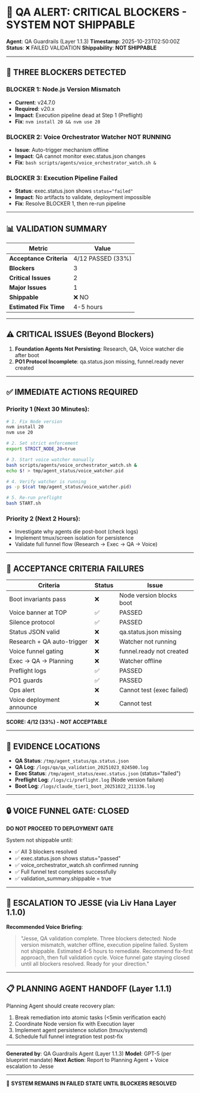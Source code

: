 # 🚨 QA ALERT: CRITICAL BLOCKERS - SYSTEM NOT SHIPPABLE

**Agent**: QA Guardrails (Layer 1.1.3)
**Timestamp**: 2025-10-23T02:50:00Z
**Status**: ❌ FAILED VALIDATION
**Shippability**: **NOT SHIPPABLE**

---

## 🔴 THREE BLOCKERS DETECTED

### BLOCKER 1: Node.js Version Mismatch
- **Current**: v24.7.0
- **Required**: v20.x
- **Impact**: Execution pipeline dead at Step 1 (Preflight)
- **Fix**: `nvm install 20 && nvm use 20`

### BLOCKER 2: Voice Orchestrator Watcher NOT RUNNING
- **Issue**: Auto-trigger mechanism offline
- **Impact**: QA cannot monitor exec.status.json changes
- **Fix**: `bash scripts/agents/voice_orchestrator_watch.sh &`

### BLOCKER 3: Execution Pipeline Failed
- **Status**: exec.status.json shows `status="failed"`
- **Impact**: No artifacts to validate, deployment impossible
- **Fix**: Resolve BLOCKER 1, then re-run pipeline

---

## 📊 VALIDATION SUMMARY

| Metric | Value |
|--------|-------|
| **Acceptance Criteria** | 4/12 PASSED (33%) |
| **Blockers** | 3 |
| **Critical Issues** | 2 |
| **Major Issues** | 1 |
| **Shippable** | ❌ NO |
| **Estimated Fix Time** | 4-5 hours |

---

## ⚠️ CRITICAL ISSUES (Beyond Blockers)

1. **Foundation Agents Not Persisting**: Research, QA, Voice watcher die after boot
2. **PO1 Protocol Incomplete**: qa.status.json missing, funnel.ready never created

---

## ✅ IMMEDIATE ACTIONS REQUIRED

### Priority 1 (Next 30 Minutes):
```bash
# 1. Fix Node version
nvm install 20
nvm use 20

# 2. Set strict enforcement
export STRICT_NODE_20=true

# 3. Start voice watcher manually
bash scripts/agents/voice_orchestrator_watch.sh &
echo $! > tmp/agent_status/voice_watcher.pid

# 4. Verify watcher is running
ps -p $(cat tmp/agent_status/voice_watcher.pid)

# 5. Re-run preflight
bash START.sh
```

### Priority 2 (Next 2 Hours):
- Investigate why agents die post-boot (check logs)
- Implement tmux/screen isolation for persistence
- Validate full funnel flow (Research → Exec → QA → Voice)

---

## 🎯 ACCEPTANCE CRITERIA FAILURES

| Criteria | Status | Issue |
|----------|--------|-------|
| Boot invariants pass | ❌ | Node version blocks boot |
| Voice banner at TOP | ✅ | PASSED |
| Silence protocol | ✅ | PASSED |
| Status JSON valid | ❌ | qa.status.json missing |
| Research + QA auto-trigger | ❌ | Watcher not running |
| Voice funnel gating | ❌ | funnel.ready not created |
| Exec → QA → Planning | ❌ | Watcher offline |
| Preflight logs | ✅ | PASSED |
| PO1 guards | ✅ | PASSED |
| Ops alert | ❌ | Cannot test (exec failed) |
| Voice deployment announce | ❌ | Cannot test |

**SCORE: 4/12 (33%) - NOT ACCEPTABLE**

---

## 📂 EVIDENCE LOCATIONS

- **QA Status**: `/tmp/agent_status/qa.status.json`
- **QA Log**: `/logs/qa/qa_validation_20251023_024500.log`
- **Exec Status**: `/tmp/agent_status/exec.status.json` (status="failed")
- **Preflight Log**: `/logs/ci/preflight.log` (Node version failure)
- **Boot Log**: `/logs/claude_tier1_boot_20251022_211336.log`

---

## 🔒 VOICE FUNNEL GATE: CLOSED

**DO NOT PROCEED TO DEPLOYMENT GATE**

System not shippable until:
- ✅ All 3 blockers resolved
- ✅ exec.status.json shows status="passed"
- ✅ voice_orchestrator_watch.sh confirmed running
- ✅ Full funnel test completes successfully
- ✅ validation_summary.shippable = true

---

## 👤 ESCALATION TO JESSE (via Liv Hana Layer 1.1.0)

**Recommended Voice Briefing**:
> "Jesse, QA validation complete. Three blockers detected: Node version mismatch,
> watcher offline, execution pipeline failed. System not shippable. Estimated
> 4-5 hours to remediate. Recommend fix-first approach, then full validation cycle.
> Voice funnel gate staying closed until all blockers resolved. Ready for your direction."

---

## 📋 PLANNING AGENT HANDOFF (Layer 1.1.1)

Planning Agent should create recovery plan:
1. Break remediation into atomic tasks (<5min verification each)
2. Coordinate Node version fix with Execution layer
3. Implement agent persistence solution (tmux/systemd)
4. Schedule full funnel integration test post-fix

---

**Generated by**: QA Guardrails Agent (Layer 1.1.3)
**Model**: GPT-5 (per blueprint mandate)
**Next Action**: Report to Planning Agent + Voice escalation to Jesse

---

🛑 **SYSTEM REMAINS IN FAILED STATE UNTIL BLOCKERS RESOLVED**
